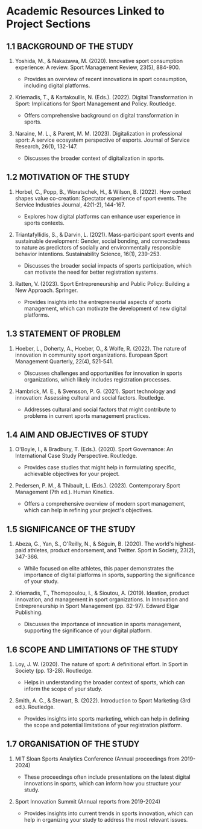 # Academic Resources Linked to Project Sections

## 1.1 BACKGROUND OF THE STUDY

1. Yoshida, M., & Nakazawa, M. (2020). Innovative sport consumption experience: A review. Sport Management Review, 23(5), 884-900.
   - Provides an overview of recent innovations in sport consumption, including digital platforms.

2. Kriemadis, T., & Kartakoullis, N. (Eds.). (2022). Digital Transformation in Sport: Implications for Sport Management and Policy. Routledge.
   - Offers comprehensive background on digital transformation in sports.

3. Naraine, M. L., & Parent, M. M. (2023). Digitalization in professional sport: A service ecosystem perspective of esports. Journal of Service Research, 26(1), 132-147.
   - Discusses the broader context of digitalization in sports.

## 1.2 MOTIVATION OF THE STUDY

1. Horbel, C., Popp, B., Woratschek, H., & Wilson, B. (2022). How context shapes value co-creation: Spectator experience of sport events. The Service Industries Journal, 42(1-2), 144-167.
   - Explores how digital platforms can enhance user experience in sports contexts.

2. Triantafyllidis, S., & Darvin, L. (2021). Mass-participant sport events and sustainable development: Gender, social bonding, and connectedness to nature as predictors of socially and environmentally responsible behavior intentions. Sustainability Science, 16(1), 239-253.
   - Discusses the broader social impacts of sports participation, which can motivate the need for better registration systems.

3. Ratten, V. (2023). Sport Entrepreneurship and Public Policy: Building a New Approach. Springer.
   - Provides insights into the entrepreneurial aspects of sports management, which can motivate the development of new digital platforms.

## 1.3 STATEMENT OF PROBLEM

1. Hoeber, L., Doherty, A., Hoeber, O., & Wolfe, R. (2022). The nature of innovation in community sport organizations. European Sport Management Quarterly, 22(4), 521-541.
   - Discusses challenges and opportunities for innovation in sports organizations, which likely includes registration processes.

2. Hambrick, M. E., & Svensson, P. G. (2021). Sport technology and innovation: Assessing cultural and social factors. Routledge.
   - Addresses cultural and social factors that might contribute to problems in current sports management practices.

## 1.4 AIM AND OBJECTIVES OF STUDY

1. O'Boyle, I., & Bradbury, T. (Eds.). (2020). Sport Governance: An International Case Study Perspective. Routledge.
   - Provides case studies that might help in formulating specific, achievable objectives for your project.

2. Pedersen, P. M., & Thibault, L. (Eds.). (2023). Contemporary Sport Management (7th ed.). Human Kinetics.
   - Offers a comprehensive overview of modern sport management, which can help in refining your project's objectives.

## 1.5 SIGNIFICANCE OF THE STUDY

1. Abeza, G., Yan, S., O'Reilly, N., & Séguin, B. (2020). The world's highest-paid athletes, product endorsement, and Twitter. Sport in Society, 23(2), 347-366.
   - While focused on elite athletes, this paper demonstrates the importance of digital platforms in sports, supporting the significance of your study.

2. Kriemadis, T., Thomopoulou, I., & Sioutou, A. (2019). Ideation, product innovation, and management in sport organizations. In Innovation and Entrepreneurship in Sport Management (pp. 82-97). Edward Elgar Publishing.
   - Discusses the importance of innovation in sports management, supporting the significance of your digital platform.

## 1.6 SCOPE AND LIMITATIONS OF THE STUDY

1. Loy, J. W. (2020). The nature of sport: A definitional effort. In Sport in Society (pp. 13-28). Routledge.
   - Helps in understanding the broader context of sports, which can inform the scope of your study.

2. Smith, A. C., & Stewart, B. (2022). Introduction to Sport Marketing (3rd ed.). Routledge.
   - Provides insights into sports marketing, which can help in defining the scope and potential limitations of your registration platform.

## 1.7 ORGANISATION OF THE STUDY

1. MIT Sloan Sports Analytics Conference (Annual proceedings from 2019-2024)
   - These proceedings often include presentations on the latest digital innovations in sports, which can inform how you structure your study.

2. Sport Innovation Summit (Annual reports from 2019-2024)
   - Provides insights into current trends in sports innovation, which can help in organizing your study to address the most relevant issues.

